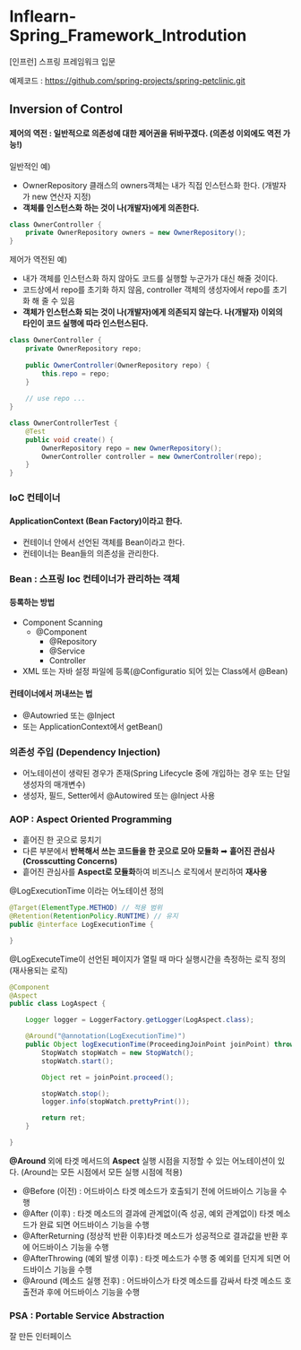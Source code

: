 

# Inflearn-Spring_Framework_Introdution

[인프런] 스프링 프레임워크 입문

예제코드 : https://github.com/spring-projects/spring-petclinic.git



## Inversion of Control 

#### 제어의 역전 : 일반적으로 의존성에 대한 제어권을 뒤바꾸겠다. (의존성 이외에도 역전 가능!)

일반적인 예) 

- OwnerRepository 클래스의 owners객체는 내가 직접 인스턴스화 한다. (개발자가 new 연산자 지정)
- **객체를 인스턴스화 하는 것이 나(개발자)에게 의존한다.**

```java
class OwnerController {
	private OwnerRepository owners = new OwnerRepository();
}
```

제어가 역전된 예) 

- 내가 객체를 인스턴스화 하지 않아도 코드를 실행할 누군가가 대신 해줄 것이다.
- 코드상에서 repo를 초기화 하지 않음, controller 객체의 생성자에서 repo를 초기화 해 줄 수 있음
- **객체가 인스턴스화 되는 것이 나(개발자)에게 의존되지 않는다. 나(개발자) 이외의 타인이 코드 실행에 따라 인스턴스된다.**

```java
class OwnerController {
	private OwnerRepository repo;
    
    public OwnerController(OwnerRepository repo) {
        this.repo = repo;
    }
    
    // use repo ...
}

class OwnerControllerTest {
    @Test
    public void create() {
        OwnerRepository repo = new OwnerRepository();
        OwnerController controller = new OwnerController(repo);
    }
}
```



### IoC 컨테이너

#### ApplicationContext (Bean Factory)이라고 한다.

- 컨테이너 안에서 선언된 객체를 Bean이라고 한다.
- 컨테이너는 Bean들의 의존성을 관리한다.



### Bean : 스프링 Ioc 컨테이너가 관리하는 객체

#### 등록하는 방법 

- Component Scanning
  - @Component
    - @Repository
    - @Service
    - Controller
- XML 또는 자바 설정 파일에 등록(@Configuratio 되어 있는 Class에서  @Bean)

#### 컨테이너에서 꺼내쓰는 법

- @Autowried 또는 @Inject
- 또는 ApplicationContext에서 getBean()



### 의존성 주입 (Dependency Injection)

- 어노테이션이 생략된 경우가 존재(Spring Lifecycle 중에 개입하는 경우 또는 단일 생성자의 매개변수)
- 생성자, 필드, Setter에서 @Autowired 또는 @Inject 사용



### AOP : Aspect Oriented Programming

- 흩어진 한 곳으로 뭉치기
- 다른 부분에서 **반복해서 쓰는 코드들을 한 곳으로 모아 모듈화** ➡ **흩어진 관심사(Crosscutting Concerns)**
- 흩어진 관심사를 **Aspect로 모듈화**하여 비즈니스 로직에서 분리하여 **재사용**



@LogExecutionTime 이라는 어노테이션 정의

```java
@Target(ElementType.METHOD) // 적용 범위
@Retention(RetentionPolicy.RUNTIME) // 유지
public @interface LogExecutionTime {

}
```

@LogExecuteTime이 선언된 페이지가 열릴 때 마다 실행시간을 측정하는 로직 정의(재사용되는 로직)

```java
@Component
@Aspect
public class LogAspect {

	Logger logger = LoggerFactory.getLogger(LogAspect.class);

	@Around("@annotation(LogExecutionTime)")
	public Object logExecutionTime(ProceedingJoinPoint joinPoint) throws Throwable {
		StopWatch stopWatch = new StopWatch();
		stopWatch.start();

		Object ret = joinPoint.proceed();

		stopWatch.stop();
		logger.info(stopWatch.prettyPrint());

		return ret;
	}

}
```

**@Around** 외에 타겟 메서드의 **Aspect** 실행 시점을 지정할 수 있는 어노테이션이 있다. 
(Around는 모든 시점에서 모든 실행 시점에 적용)

- @Before (이전) : 어드바이스 타겟 메소드가 호출되기 전에 어드바이스 기능을 수행
- @After (이후) : 타겟 메소드의 결과에 관계없이(즉 성공, 예외 관계없이) 타겟 메소드가 완료 되면 어드바이스 기능을 수행
- @AfterReturning (정상적 반환 이후)타겟 메소드가 성공적으로 결과값을 반환 후에 어드바이스 기능을 수행
- @AfterThrowing (예외 발생 이후) : 타겟 메소드가 수행 중 예외를 던지게 되면 어드바이스 기능을 수행
- @Around (메소드 실행 전후) : 어드바이스가 타겟 메소드를 감싸서 타겟 메소드 호출전과 후에 어드바이스 기능을 수행



### PSA : Portable Service Abstraction

잘 만든 인터페이스
